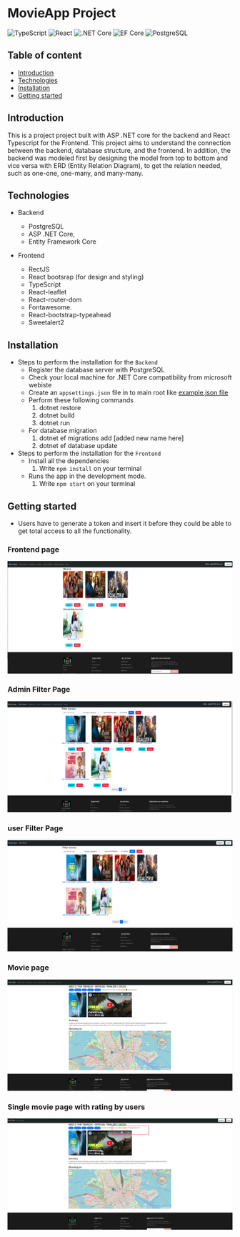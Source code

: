# MovieApp Project

![TypeScript](https://img.shields.io/badge/TypeScript-v.4-green)
![React](https://img.shields.io/badge/React-v.18-blue)
![.NET Core](https://img.shields.io/badge/.NET%20Core-v.7-purple)
![EF Core](https://img.shields.io/badge/EF%20Core-v.7-cyan)
![PostgreSQL](https://img.shields.io/badge/PostgreSQL-v.14-drakblue)


## Table of content

- [Introduction](#introduction)
- [Technologies](#technologies)
- [Installation](#installation)
- [Getting started](#getting-started)


## Introduction
This is a project project built with ASP .NET core for the backend and React Typescript for the Frontend.
This project aims to understand the connection between the backend, database structure, and the frontend.
In addition, the backend was modeled first by designing the model from top to bottom and vice versa with ERD (Entity Relation Diagram), to get the relation needed, such as one-one, one-many, and many-many.

## Technologies
- Backend
    + PostgreSQL
    + ASP .NET Core, 
    + Entity Framework Core

- Frontend
    + RectJS
    + React bootsrap (for design and styling)
    + TypeScript
    + React-leaflet
    + React-router-dom
    + Fontawesome.
    + React-bootstrap-typeahead
    + Sweetalert2

## Installation

- Steps to perform the installation for the `Backend`
    + Register the database server with PostgreSQL
    + Check your local machine for .NET Core compatibility from microsoft webiste
    + Create an `appsettings.json` file in to main root like [example.json file](/backend/API/example.json)
    + Perform these following commands
        1. dotnet restore
        2. dotnet build
        3. dotnet run
    + For database migration
        1. dotnet ef migrations  add [added new name here]
        2. dotnet ef database update
- Steps to perform the installation for the `Frontend`
    + Install all the dependencies
        1. Write `npm install` on your terminal 
    + Runs the app in the development mode.
        1.  Write `npm start` on your terminal 


## Getting started

- Users have to generate a token and insert it before they could be able to get total access to all the functionality.


### Frontend page

![Frontend](/img/FrontPage.png)


### Admin Filter Page

![Admin Filter Page](/img/AdminFilterPage.png)


### user Filter Page

![User Filter Page](/img/userFilterPage.png)


### Movie page

![Move Page](/img/MoviePage.png)


### Single movie page with rating by users

![Rating Page](/img/Rating.png)
